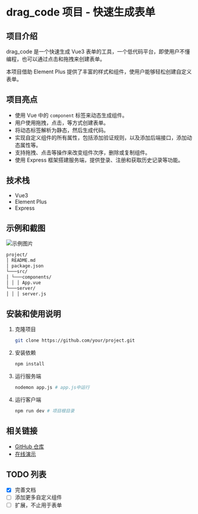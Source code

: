 # drag_code 项目 - 快速生成表单

## 项目介绍

drag_code 是一个快速生成 Vue3 表单的工具，一个低代码平台，即使用户不懂编程，也可以通过点击和拖拽来创建表单。

本项目借助 Element Plus 提供了丰富的样式和组件，使用户能够轻松创建自定义表单。

## 项目亮点

- 使用 Vue 中的 `component` 标签来动态生成组件。
- 用户使用拖拽，点击，等方式创建表单。
- 将动态标签解析为静态，然后生成代码。
- 实现自定义组件的所有属性，包括添加验证规则，以及添加后端接口，添加动态属性等。
- 支持拖拽、点击等操作来改变组件次序，删除或复制组件。
- 使用 Express 框架搭建服务端，提供登录、注册和获取历史记录等功能。

## 技术栈

- Vue3
- Element Plus
- Express

## 示例和截图

![示例图片](./images/screenshot.png)

```markdown
project/
│ README.md
│ package.json
└───src/
│ └───components/
│ │ │ App.vue
└───server/
│ │ │ server.js
```

## 安装和使用说明

1. 克隆项目
   ```bash
   git clone https://github.com/your/project.git

2. 安装依赖
   ```bash
   npm install

3. 运行服务端
   ```bash
   nodemon app.js # app.js中运行

4. 运行客户端
   ```bash
   npm run dev # 项目根目录

## 相关链接

- [GitHub 仓库](https://github.com/topulikeweb/DragCode)
- [在线演示](https://your-demo.com)

## TODO 列表

- [x] 完善文档
- [ ] 添加更多自定义组件
- [ ] 扩展，不止用于表单
